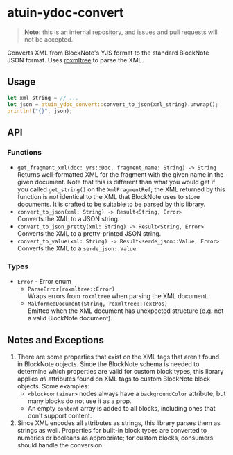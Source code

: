 # atuin-ydoc-convert

> **Note:** this is an internal repository, and issues and pull requests will not be accepted.

Converts XML from BlockNote's YJS format to the standard BlockNote JSON format. Uses [roxmltree](https://crates.io/crates/roxmltree) to parse the XML.

## Usage

```rust
let xml_string = // ...
let json = atuin_ydoc_convert::convert_to_json(xml_string).unwrap();
println!("{}", json);
```

## API

### Functions

* `get_fragment_xml(doc: yrs::Doc, fragment_name: String) -> String` \
  Returns well-formatted XML for the fragment with the given name in the given document. Note that this is different than what you would get if you called `get_string()` on the `XmlFragmentRef`; the XML returned by this function is not identical to the XML that BlockNote uses to store documents. It is crafted to be suitable to be parsed by this library.
* `convert_to_json(xml: String) -> Result<String, Error>` \
  Converts the XML to a JSON string.
* `convert_to_json_pretty(xml: String) -> Result<String, Error>` \
  Converts the XML to a pretty-printed JSON string.
* `convert_to_value(xml: String) -> Result<serde_json::Value, Error>` \
  Converts the XML to a `serde_json::Value`.

### Types

* `Error` - Error enum
    * `ParseError(roxmltree::Error)` \
      Wraps errors from `roxmltree` when parsing the XML document.
    * `MalformedDocument(String, roxmltree::TextPos)` \
      Emitted when the XML document has unexpected structure (e.g. not a valid BlockNote document).

## Notes and Exceptions

1. There are some properties that exist on the XML tags that aren't found in BlockNote objects. Since the BlockNote schema is needed to determine which properties are valid for custom block types, this library applies _all_ attributes found on  XML tags to custom BlockNote block objects. Some examples:
    * `<blockcontainer>` nodes always have a `backgroundColor` attribute, but many blocks do not use it as a prop.
    * An empty `content` array is added to all blocks, including ones that don't support content.
2. Since XML encodes all attributes as strings, this library parses them as strings as well. Properties for built-in block types are converted to numerics or booleans as appropriate; for custom blocks, consumers should handle the conversion.
